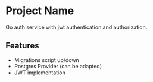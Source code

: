 # Project Name

Go auth service with jwt authentication and authorization.

## Features

- Migrations script up/down
- Postgres Provider (can be adapted)
- JWT implementation